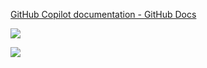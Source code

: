 [GitHub Copilot documentation - GitHub Docs](https://docs.github.com/en/copilot)

![](https://user-images.githubusercontent.com/37570492/212964557-8d832278-61bb-4288-a8a7-47f35859e868.gif)

![](https://user-images.githubusercontent.com/37570492/212965036-26579d9f-cfaf-44eb-90fb-76421dc7ab9d.gif)
